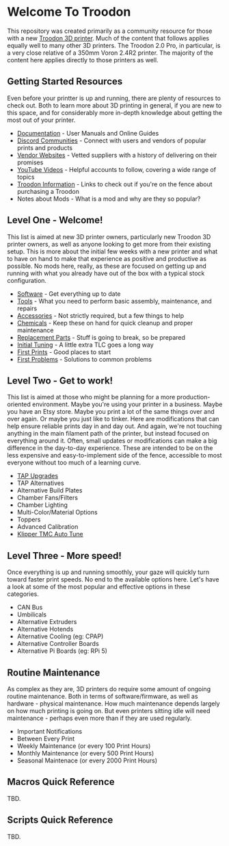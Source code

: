 # Welcome To Troodon
This repository was created primarily as a community resource for those with a new [Troodon 3D printer](https://www.formbot3d.com/collections/troodon-390). Much of the content that follows applies equally well to many other 3D printers. The Troodon 2.0 Pro, in particular, is a very close relative of a 350mm Voron 2.4R2 printer. The majority of the content here applies directly to those printers as well.

## Getting Started Resources
Even before your printter is up and running, there are plenty of resources to check out. Both to learn more about 3D printing in general, if you are new to this space, and for considerably more in-depth knowledge about getting the most out of your printer.
- [Documentation](https://github.com/500Foods/WelcomeToTroodon/blob/main/docs/level_0/documentation.md) - User Manuals and Online Guides
- [Discord Communities](https://github.com/500Foods/WelcomeToTroodon/blob/main/docs/level_0/discord.md) - Connect with users and vendors of popular prints and products
- [Vendor Websites](https://github.com/500Foods/WelcomeToTroodon/blob/main/docs/level_0/vendors.md) - Vetted suppliers with a history of delivering on their promises
- [YouTube Videos](https://github.com/500Foods/WelcomeToTroodon/blob/main/docs/level_0/youtubers.md) - Helpful accounts to follow, covering a wide range of topics
- [Troodon Information](https://github.com/500Foods/WelcomeToTroodon/blob/main/docs/level_0/troodon.md) - Links to check out if you're on the fence about purchasing a Troodon
- Notes about Mods - What is a mod and why are they so popular?
 
## Level One - Welcome! 
This list is aimed at new 3D printer owners, particularly new Troodon 3D printer owners, as well as anyone looking to get more from their existing setup. This is more about the initial few weeks with a new printer and what to have on hand to make that experience as positive and productive as possible. 
No mods here, really, as these are focused on getting up and running with what you already have out of the box with a typical stock configuration.

- [Software](https://github.com/500Foods/WelcomeToTroodon/blob/main/docs/level_1/software.md) - Get everything up to date
- [Tools](https://github.com/500Foods/WelcomeToTroodon/blob/main/docs/level_1/tools.md) - What you need to perform basic assembly, maintenance, and repairs
- [Accessories](https://github.com/500Foods/WelcomeToTroodon/blob/main/docs/level_1/accessories.md) - Not strictly required, but a few things to help 
- [Chemicals](https://github.com/500Foods/WelcomeToTroodon/blob/main/docs/level_1/chemicals.md) - Keep these on hand for quick cleanup and proper maintenance
- [Replacement Parts](https://github.com/500Foods/WelcomeToTroodon/blob/main/docs/level_1/replacment_parts.md) - Stuff is going to break, so be prepared
- [Initial Tuning](https://github.com/500Foods/WelcomeToTroodon/blob/main/docs/level_1/initial_tuning.md) - A little extra TLC goes a long way
- [First Prints](https://github.com/500Foods/WelcomeToTroodon/blob/main/docs/level_1/first_prints.md) - Good places to start
- [First Problems](https://github.com/500Foods/WelcomeToTroodon/blob/main/docs/level_1/first_problems.md) - Solutions to common problems

## Level Two - Get to work!
This list is aimed at those who might be planning for a more production-oriented environment. Maybe you're using your printer in a business. Maybe you have an Etsy store. Maybe you print a lot of the same things over and over again. Or maybe you just like to tinker. Here are modifications that can help ensure reliable prints day in and day out. And again, we're not touching anything in the main filament path of the printer, but instead focused on everything around it. Often, small updates or modifications can make a big difference in the day-to-day experience. These are intended to be on the less expensive and easy-to-implement side of the fence, accessible to most everyone without too much of a learning curve.

- [TAP Upgrades](https://github.com/500Foods/WelcomeToTroodon/blob/main/tap_upgrades.md)
- TAP Alternatives
- Alternative Build Plates
- Chamber Fans/Filters
- Chamber Lighting
- Multi-Color/Material Options
- Toppers
- Advanced Calibration
- [Klipper TMC Auto Tune](https://github.com/500Foods/WelcomeToTroodon/blob/main/klipper_tmc_auto_tune.md)
  
## Level Three - More speed!
Once everything is up and running smoothly, your gaze will quickly turn toward faster print speeds. No end to the available options here. Let's have a look at some of the most popular and effective options in these categories.

- CAN Bus
- Umbilicals
- Alternative Extruders
- Alternative Hotends
- Alternative Cooling (eg: CPAP)
- Alternative Controller Boards
- Alternative Pi Boards (eg: RPi 5)

## Routine Maintenance
As complex as they are, 3D printers do require some amount of ongoing routine maintenance. Both in terms of software/firmware, as well as hardware - physical maintenance. How much maintenance depends largely on how much printing is going on. But even printers sitting idle will need maintenance - perhaps even more than if they are used regularly. 

- Important Notifications
- Between Every Print
- Weekly Maintenance (or every 100 Print Hours)
- Monthly Maintenance (or every 500 Print Hours)
- Seasonal Maintenace (or every 2000 Print Hours)


## Macros Quick Reference
TBD.

## Scripts Quick Reference
TBD.
